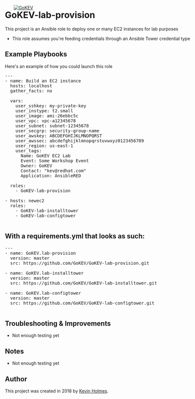 [![GoKEV](http://GoKEV.com/GoKEV200.png)](http://GoKEV.com/)

<div style="position: absolute; top: 40px; left: 200px;">

# GoKEV-lab-provision

This project is an Ansible role to deploy one or many EC2 instances for lab purposes
  - This role assumes you're feeding credentials through an Ansible Tower credential type


## Example Playbooks
Here's an example of how you could launch this role


<pre>
---
- name: Build an EC2 instance
  hosts: localhost
  gather_facts: no

  vars:
    user_sshkey: my-private-key
    user_instype: t2.small
    user_image: ami-26ebbc5c
    user_vpc: vpc-a12345678
    user_subnet: subnet-12345678
    user_secgrp: security-group-name
    user_awskey: ABCDEFGHIJKLMNOPQRST
    user_awssec: abcdefghijklmnopqrstuvwxyz0123456789
    user_region: us-east-1
    user_tags:
      Name: GoKEV EC2 Lab
      Event: Some Workshop Event
      Owner: GoKEV
      Contact: "kev@redhat.com"
      Application: AnsibleRED

  roles:
    - GoKEV-lab-provision

- hosts: newec2
  roles:
    - GoKEV-lab-installtower
    - GoKEV-lab-configtower

</pre>

## With a requirements.yml that looks as such:

<pre>
---
- name: GoKEV.lab-provision
  version: master
  src: https://github.com/GoKEV/GoKEV-lab-provision.git

- name: GoKEV.lab-installtower
  version: master
  src: https://github.com/GoKEV/GoKEV-lab-installtower.git

- name: GoKEV.lab-configtower
  version: master
  src: https://github.com/GoKEV/GoKEV-lab-configtower.git

</pre>


## Troubleshooting & Improvements

- Not enough testing yet

## Notes

  - Not enough testing yet

## Author

This project was created in 2018 by [Kevin Holmes](http://GoKEV.com/).


